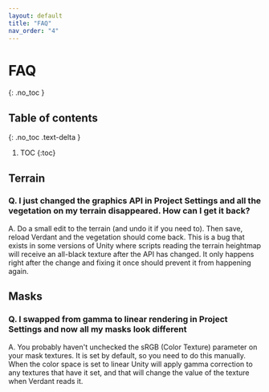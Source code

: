 ```yaml
---
layout: default
title: "FAQ"
nav_order: "4"
---
```


# FAQ
{: .no_toc }

## Table of contents
{: .no_toc .text-delta }

1. TOC
{:toc}

## Terrain

### Q. I just changed the graphics API in Project Settings and all the vegetation on my terrain disappeared. How can I get it back?
A. Do a small edit to the terrain (and undo it if you need to). Then save, reload Verdant and the vegetation should come back. This is a bug that exists in some versions of Unity where scripts reading the terrain heightmap will receive an all-black texture after the API has changed. It only happens right after the change and fixing it once should prevent it from happening again. 

## Masks

### Q. I swapped from gamma to linear rendering in Project Settings and now all my masks look different
A. You probably haven't unchecked the sRGB (Color Texture) parameter on your mask textures. It is set by default, so you need to do this manually. When the color space is set to linear Unity will apply gamma correction to any textures that have it set, and that will change the value of the texture when Verdant reads it.